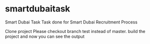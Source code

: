 # smartdubaitask
Smart Dubai Task
Task done for Smart Dubai Recruitment Process

Clone project
Please checkout branch test instead of master.
build the project and now you can see the output

